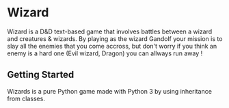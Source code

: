 # Wizard

Wizard is a D&D text-based game that involves battles between a wizard and creatures & wizards. 
By playing as the wizard Gandolf your mission is to slay all the enemies that you come accross, but don't worry if you think an enemy is a hard one (Evil wizard, Dragon) you can allways run away !


## Getting Started
Wizards is a pure Python game made with Python 3 by using inheritance from classes.

